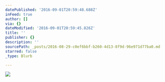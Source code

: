 ```yaml
---
datePublished: '2016-09-01T20:59:48.688Z'
inFeed: true
author: []
via: {}
dateModified: '2016-09-01T20:59:45.826Z'
title: ''
publisher: {}
description: ''
sourcePath: _posts/2016-08-29-c0ef6bbf-b260-4d13-8f9d-96e971d77ba0.md
starred: false
_type: Blurb

---
```

![](https://the-grid-user-content.s3-us-west-2.amazonaws.com/3247ee09-4198-4c07-aed8-1793e597e514.jpg)